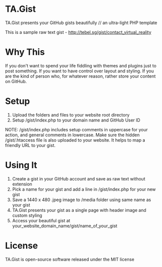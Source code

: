 # TA.Gist
TA.Gist presents your GitHub gists beautifully // an ultra-light PHP template

This is a sample raw text gist - http://tebel.sg/gist/contact_virtual_reality

# Why This
If you don't want to spend your life fiddling with themes and plugins just to post something. If you want to have control over layout and styling. If you are the kind of person who, for whatever reason, rather store your content on GitHub.

# Setup
1. Upload the folders and files to your website root directory
2. Setup /gist/index.php to your domain name and GitHub User ID

NOTE: /gist/index.php includes setup comments in uppercase for your action, and general comments in lowercase. Make sure the hidden /gist/.htaccess file is also uploaded to your website. It helps to map a friendly URL to your gist.

# Using It
1. Create a gist in your GitHub account and save as raw text without extension
2. Pick a name for your gist and add a line in /gist/index.php for your new gist
3. Save a 1440 x 480 .jpeg image to /media folder using same name as your gist
4. TA.Gist presents your gist as a single page with header image and custom styling
5. Access your beautiful gist at your_website_domain_name/gist/name_of_your_gist

# License
TA.Gist is open-source software released under the MIT license
